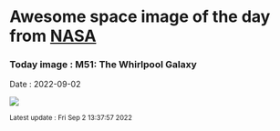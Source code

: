 
# Awesome space image of the day from [NASA](https://api.nasa.gov/)

### Today image : M51: The Whirlpool Galaxy

Date : 2022-09-02


![](https://apod.nasa.gov/apod/image/2209/m51_l2_1024.jpg)

<small>Latest update : Fri Sep  2 13:37:57 2022</small>


